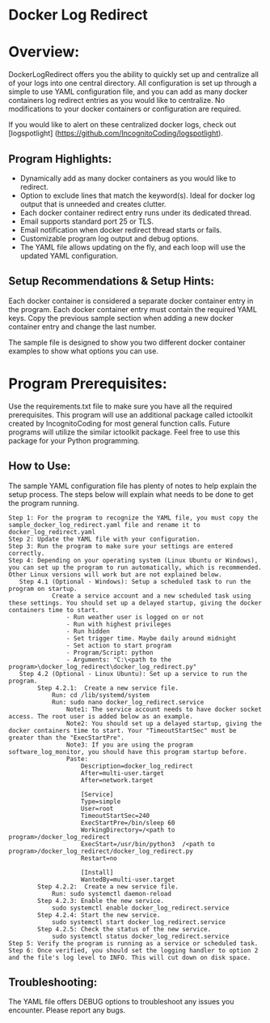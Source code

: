 # Docker Log Redirect
 
# Overview:
DockerLogRedirect offers you the ability to quickly set up and centralize all of your logs into one central directory. All configuration is set up through a simple to use YAML configuration file, and you can add as many docker containers log redirect entries as you would like to centralize. No modifications to your docker containers or configuration are required.

If you would like to alert on these centralized docker logs, check out [logspotlight] (https://github.com/IncognitoCoding/logspotlight). 

## Program Highlights:
* Dynamically add as many docker containers as you would like to redirect.
* Option to exclude lines that match the keyword(s). Ideal for docker log output that is unneeded and creates clutter.
* Each docker container redirect entry runs under its dedicated thread.
* Email supports standard port 25 or TLS.
* Email notification when docker redirect thread starts or fails.
* Customizable program log output and debug options.
* The YAML file allows updating on the fly, and each loop will use the updated YAML configuration.

## Setup Recommendations & Setup Hints:
Each docker container is considered a separate docker container entry in the program. Each docker container entry must contain the required YAML keys. Copy the previous sample section when adding a new docker container entry and change the last number.

The sample file is designed to show you two different docker container examples to show what options you can use.

# Program Prerequisites:
Use the requirements.txt file to make sure you have all the required prerequisites. This program will use an additional package called ictoolkit created by IncognitoCoding for most general function calls. Future programs will utilize the similar ictoolkit package. Feel free to use this package for your Python programming.

## How to Use:
The sample YAML configuration file has plenty of notes to help explain the setup process. The steps below will explain what needs to be done to get the program running.

    Step 1: For the program to recognize the YAML file, you must copy the sample_docker_log_redirect.yaml file and rename it to docker_log_redirect.yaml 
    Step 2: Update the YAML file with your configuration.
    Step 3: Run the program to make sure your settings are entered correctly. 
    Step 4: Depending on your operating system (Linux Ubuntu or Windows), you can set up the program to run automatically, which is recommended. Other Linux versions will work but are not explained below. 
       Step 4.1 (Optional - Windows): Setup a scheduled task to run the program on startup.
                Create a service account and a new scheduled task using these settings. You should set up a delayed startup, giving the docker containers time to start.
                    - Run weather user is logged on or not
                    - Run with highest privileges
                    - Run hidden
                    - Set trigger time. Maybe daily around midnight
                    - Set action to start program
                    - Program/Script: python
                    - Arguments: "C:\<path to the program>\docker_log_redirect\docker_log_redirect.py"
       Step 4.2 (Optional - Linux Ubuntu): Set up a service to run the program.
            Step 4.2.1:  Create a new service file.
                Run: cd /lib/systemd/system
                Run: sudo nano docker_log_redirect.service
                    Note1: The service account needs to have docker socket access. The root user is added below as an example.
                    Note2: You should set up a delayed startup, giving the docker containers time to start. Your "TimeoutStartSec" must be greater than the "ExecStartPre".
                    Note3: If you are using the program software_log_monitor, you should have this program startup before.
                    Paste:
                        Description=docker_log_redirect
                        After=multi-user.target
                        After=network.target

                        [Service]
                        Type=simple
                        User=root
                        TimeoutStartSec=240
                        ExecStartPre=/bin/sleep 60
                        WorkingDirectory=/<path to program>/docker_log_redirect
                        ExecStart=/usr/bin/python3  /<path to program>/docker_log_redirect/docker_log_redirect.py                                                         
                        Restart=no

                        [Install]
                        WantedBy=multi-user.target
            Step 4.2.2:  Create a new service file.
                Run: sudo systemctl daemon-reload
            Step 4.2.3: Enable the new service.
                sudo systemctl enable docker_log_redirect.service
            Step 4.2.4: Start the new service.
                sudo systemctl start docker_log_redirect.service
            Step 4.2.5: Check the status of the new service.
                sudo systemctl status docker_log_redirect.service
    Step 5: Verify the program is running as a service or scheduled task. 
    Step 6: Once verified, you should set the logging handler to option 2 and the file's log level to INFO. This will cut down on disk space.
## Troubleshooting:
The YAML file offers DEBUG options to troubleshoot any issues you encounter. Please report any bugs.
